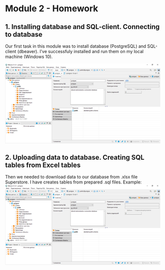 # Module 2 - Homework

## 1. Installing database and SQL-client. Connecting to database

Our first task in this module was to install database (PostgreSQL) and SQL-client (dbeaver). I've sucсessfuly installed and run them on my local machine (Windows 10).

![postgres_dbeaver](https://github.com/eskapandr/DataLearn/blob/4952a7488f9ceabf7b8b26c67579de8b48224095/DE-101/Module02/dbeaver_postgres.png)

## 2. Uploading data to database. Creating SQL tables from Excel tables

Then we needed to download data to our database from .xlsx file Superstore. I have creates tables from prepared .sql files. 
Example:
![sql_tables](https://github.com/eskapandr/DataLearn/blob/1e5913d45de6fcf6dae7c5656f96c1798ebe262a/DE-101/Module02/sql-tables.png)